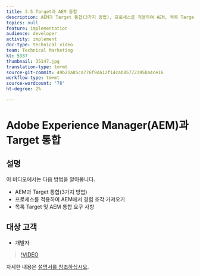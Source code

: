 ```yaml
---
title: 3.5 Target과 AEM 통합
description: AEM과 Target 통합(3가지 방법), 프로세스를 적용하여 AEM, 목록 Target 및 AEM 통합 요구 사항의 경험 조각을 가져옵니다.
topics: null
feature: implementation
audience: developer
activity: implement
doc-type: technical video
team: Technical Marketing
kt: 5387
thumbnail: 35147.jpg
translation-type: tm+mt
source-git-commit: 49b21a85ca776f9da12f14cab85772395ba4ce16
workflow-type: tm+mt
source-wordcount: '78'
ht-degree: 2%

---
```



# Adobe Experience Manager(AEM)과 Target 통합

## 설명

이 비디오에서는 다음 방법을 알아봅니다.

* AEM과 Target 통합(3가지 방법)
* 프로세스를 적용하여 AEM에서 경험 조각 가져오기
* 목록 Target 및 AEM 통합 요구 사항

## 대상 고객

* 개발자

>[!VIDEO](https://video.tv.adobe.com/v/35147/?quality=12)

자세한 내용은 [설명서를 참조하십시오](https://docs.adobe.com/content/help/en/target/using/experiences/offers/aem-experience-fragments.html).
